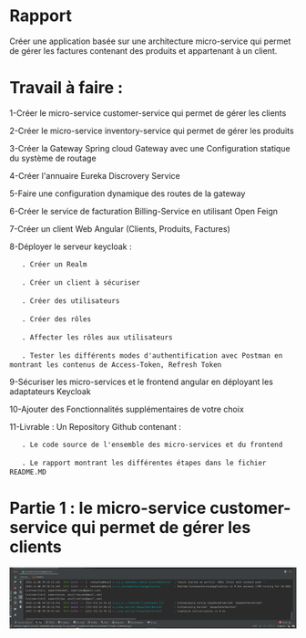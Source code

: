 # Rapport
    
 Créer une application basée sur une architecture micro-service qui permet de gérer les factures contenant des produits et appartenant à un client.

# Travail à faire :
  1-Créer le micro-service customer-service qui permet de gérer les clients
  
  2-Créer le micro-service inventory-service qui permet de gérer les produits
  
  3-Créer la Gateway Spring cloud Gateway avec une Configuration statique du système de routage
  
  4-Créer l'annuaire Eureka Discrovery Service
  
  5-Faire une configuration dynamique des routes de la gateway
  
  6-Créer le service de facturation Billing-Service en utilisant Open Feign
  
  7-Créer un client Web Angular (Clients, Produits, Factures)
  
  8-Déployer le serveur keycloak :
  
       . Créer un Realm
       
       . Créer un client à sécuriser
       
       . Créer des utilisateurs
       
       . Créer des rôles
       
       . Affecter les rôles aux utilisateurs
       
       . Tester les différents modes d'authentification avec Postman en montrant les contenus de Access-Token, Refresh Token
       
  9-Sécuriser les micro-services et le frontend angular en déployant les adaptateurs Keycloak
  
  10-Ajouter des Fonctionnalités supplémentaires de votre choix
  
  11-Livrable : Un Repository Github contenant :
  
       . Le code source de l'ensemble des micro-services et du frontend
       
       . Le rapport montrant les différentes étapes dans le fichier README.MD  
       
 # Partie 1 : le micro-service customer-service qui permet de gérer les clients
![image](https://github.com/houdatazi/ControleJEEG41/blob/main/img.png)

